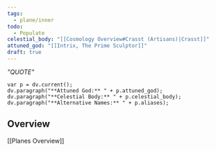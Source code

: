 ```yaml
---
tags:
  - plane/inner
todo:
  - Populate
celestial_body: "[[Cosmology Overview#Crasst (Artisans)|Crasst]]"
attuned_god: "[[Intrix, The Prime Sculptor]]"
draft: true
---
```

*"QUOTE"*
```dataviewjs
var p = dv.current();
dv.paragraph("**Attuned God:** " + p.attuned_god);
dv.paragraph("**Celestial Body:** " + p.celestial_body);
dv.paragraph("**Alternative Names:** " + p.aliases);
```
## Overview

[[Planes Overview]]